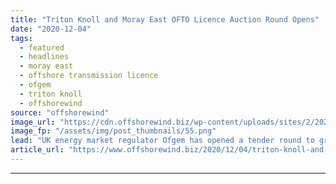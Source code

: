 ```yaml
---
title: "Triton Knoll and Moray East OFTO Licence Auction Round Opens"
date: "2020-12-04"
tags: 
  - featured
  - headlines
  - moray east
  - offshore transmission licence
  - ofgem
  - triton knoll
  - offshorewind
source: "offshorewind"
image_url: "https://cdn.offshorewind.biz/wp-content/uploads/sites/2/2020/12/04103009/Triton-Knoll-and-Moray-East-OFTO-Licence-Auction-Round-Opens.png"
image_fp: "/assets/img/post_thumbnails/55.png"
lead: "UK energy market regulator Ofgem has opened a tender round to grant two offshore"
article_url: "https://www.offshorewind.biz/2020/12/04/triton-knoll-and-moray-east-ofto-licence-auction-round-opens/"
---
```


---
